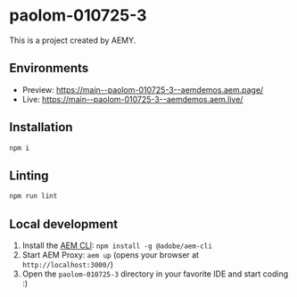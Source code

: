 # paolom-010725-3

This is a project created by AEMY.

## Environments

- Preview: https://main--paolom-010725-3--aemdemos.aem.page/
- Live: https://main--paolom-010725-3--aemdemos.aem.live/

## Installation

```sh
npm i
```

## Linting

```sh
npm run lint
```

## Local development

1. Install the [AEM CLI](https://github.com/adobe/helix-cli): `npm install -g @adobe/aem-cli`
1. Start AEM Proxy: `aem up` (opens your browser at `http://localhost:3000/`)
1. Open the `paolom-010725-3` directory in your favorite IDE and start coding :)